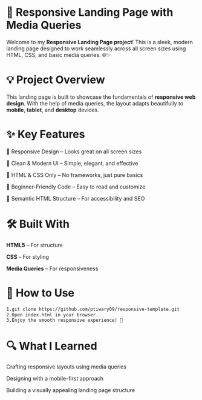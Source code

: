 # 🎯 Responsive Landing Page with Media Queries
Welcome to my  **Responsive Landing Page project**!
This is a sleek, modern landing page designed to work seamlessly across all screen sizes using HTML, CSS, and basic media queries. 🌐✨

# 💡 Project Overview
This landing page is built to showcase the fundamentals of **responsive web design**. With the help of media queries, the layout adapts beautifully to **mobile**, **tablet**, and **desktop** devices.

# ✨ Key Features
📱 Responsive Design – Looks great on all screen sizes

🎨 Clean & Modern UI – Simple, elegant, and effective

🧩 HTML & CSS Only – No frameworks, just pure basics

🧠 Beginner-Friendly Code – Easy to read and customize

🧾 Semantic HTML Structure – For accessibility and SEO

# 🛠️ Built With
**HTML5** – For structure

**CSS** – For styling

**Media Queries** – For responsiveness

# 🚀 How to Use
```markdown
1.git clone https://github.com/ptiwary09/responsive-template.git
2.Open index.html in your browser.
3.Enjoy the smooth responsive experience! 🎉
```

# 🔍 What I Learned
Crafting responsive layouts using media queries

Designing with a mobile-first approach

Building a visually appealing landing page structure







